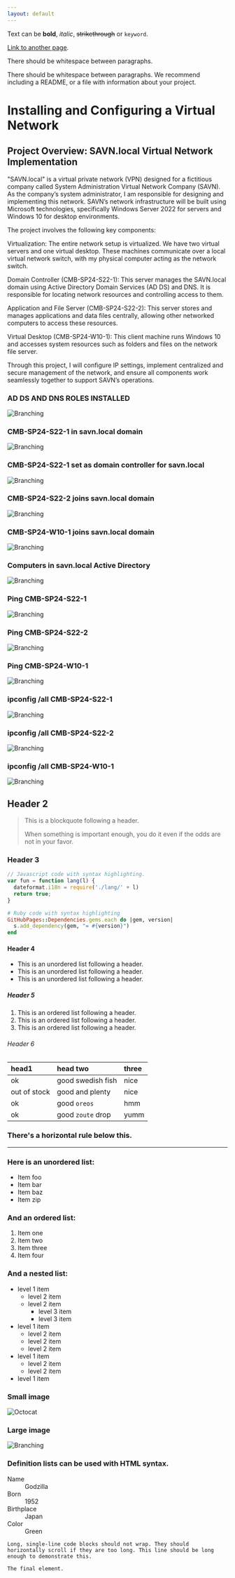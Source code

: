 ```yaml
---
layout: default
---
```


Text can be **bold**, _italic_, ~~strikethrough~~ or `keyword`.

[Link to another page](./another-page.html).

There should be whitespace between paragraphs.

There should be whitespace between paragraphs. We recommend including a README, or a file with information about your project.

# Installing and Configuring a Virtual Network

## Project Overview: SAVN.local Virtual Network Implementation

"SAVN.local" is a virtual private network (VPN) designed for a fictitious company called System Administration Virtual Network Company (SAVN). As the company’s system administrator, I am responsible for designing and implementing this network. SAVN’s network infrastructure will be built using Microsoft technologies, specifically Windows Server 2022 for servers and Windows 10 for desktop environments.

The project involves the following key components:

Virtualization: The entire network setup is virtualized. We have two virtual servers and one virtual desktop. These machines communicate over a local virtual network switch, with my physical computer acting as the network switch.

Domain Controller (CMB-SP24-S22-1): This server manages the SAVN.local domain using Active Directory Domain Services (AD DS) and DNS. It is responsible for locating network resources and controlling access to them.

Application and File Server (CMB-SP24-S22-2): This server stores and manages applications and data files centrally, allowing other networked computers to access these resources.

Virtual Desktop (CMB-SP24-W10-1): This client machine runs Windows 10 and accesses system resources such as folders and files on the network file server.

Through this project, I will configure IP settings, implement centralized and secure management of the network, and ensure all components work seamlessly together to support SAVN’s operations.
### AD DS AND DNS ROLES INSTALLED

![Branching](1-AD_DS_and_DNS_roles_installed.png)


### CMB-SP24-S22-1 in savn.local domain

![Branching](2_CMB-SP24-S22-1_in_savn.local_domain.png)


### CMB-SP24-S22-1 set as domain controller for savn.local

![Branching](3_CMB-SP24-S22-1_set_as_domain_controller_for_savn.local.png)


### CMB-SP24-S22-2 joins savn.local domain
![Branching](4_CMB-SP24-S22-2_joins_savn.local_domain.png)


### CMB-SP24-W10-1 joins savn.local domain
![Branching](5_CMB-SP24-W10-1_joins_savn.local_domain.png)


### Computers in savn.local Active Directory
![Branching](6_Computers_in_savn.local_AD.png)


### Ping CMB-SP24-S22-1
![Branching](7_ping_CMB-SP24-S22-1.png)


### Ping CMB-SP24-S22-2
![Branching](8_ping_CMB-SP24-S22-2.png)


### Ping CMB-SP24-W10-1
![Branching](9_ping_CMB-SP24-W10-1.png)


### ipconfig /all CMB-SP24-S22-1
![Branching](10_ipconfigAll_CMB-SP24-S22-1.png)


### ipconfig /all CMB-SP24-S22-2
![Branching](11_ipconfigAll_CMB-SP24-S22-2.png)


### ipconfig /all CMB-SP24-W10-1
![Branching](12_ipconfigAll_CMB-SP24-W10-1.png)




## Header 2

> This is a blockquote following a header.
>
> When something is important enough, you do it even if the odds are not in your favor.

### Header 3

```js
// Javascript code with syntax highlighting.
var fun = function lang(l) {
  dateformat.i18n = require('./lang/' + l)
  return true;
}
```

```ruby
# Ruby code with syntax highlighting
GitHubPages::Dependencies.gems.each do |gem, version|
  s.add_dependency(gem, "= #{version}")
end
```

#### Header 4

*   This is an unordered list following a header.
*   This is an unordered list following a header.
*   This is an unordered list following a header.

##### Header 5

1.  This is an ordered list following a header.
2.  This is an ordered list following a header.
3.  This is an ordered list following a header.

###### Header 6

| head1        | head two          | three |
|:-------------|:------------------|:------|
| ok           | good swedish fish | nice  |
| out of stock | good and plenty   | nice  |
| ok           | good `oreos`      | hmm   |
| ok           | good `zoute` drop | yumm  |

### There's a horizontal rule below this.

* * *

### Here is an unordered list:

*   Item foo
*   Item bar
*   Item baz
*   Item zip

### And an ordered list:

1.  Item one
1.  Item two
1.  Item three
1.  Item four

### And a nested list:

- level 1 item
  - level 2 item
  - level 2 item
    - level 3 item
    - level 3 item
- level 1 item
  - level 2 item
  - level 2 item
  - level 2 item
- level 1 item
  - level 2 item
  - level 2 item
- level 1 item

### Small image

![Octocat](https://github.githubassets.com/images/icons/emoji/octocat.png)

### Large image

![Branching](https://guides.github.com/activities/hello-world/branching.png)


### Definition lists can be used with HTML syntax.

<dl>
<dt>Name</dt>
<dd>Godzilla</dd>
<dt>Born</dt>
<dd>1952</dd>
<dt>Birthplace</dt>
<dd>Japan</dd>
<dt>Color</dt>
<dd>Green</dd>
</dl>

```
Long, single-line code blocks should not wrap. They should horizontally scroll if they are too long. This line should be long enough to demonstrate this.
```

```
The final element.
```
